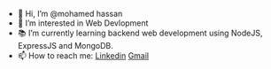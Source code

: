 - 👋 Hi, I’m @mohamed hassan  
- 👀 I’m interested in Web Devlopment
- 📚 I’m currently learning backend web development using NodeJS, ExpressJS and MongoDB.
- 📫 How to reach me: [Linkedin](https://www.linkedin.com/in/mohamed-hassan-275m/) [Gmail](mailto:mohamed.hassa3nnn@gmail.com)
<!---
mohamed-h-rabie/mohamed-h-rabie is a ✨ special ✨ repository because its `README.md` (this file) appears on your GitHub profile.
You can click the Preview link to take a look at your changes.
--->
